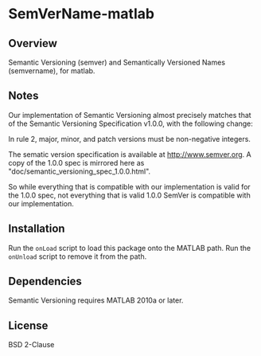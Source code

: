 SemVerName-matlab
=================

Overview
--------

Semantic Versioning (semver) and Semantically Versioned Names (semvername), for matlab.

Notes
-----

Our implementation of Semantic Versioning almost precisely matches that of the Semantic Versioning Specification v1.0.0, with the following change:

In rule 2, major, minor, and patch versions must be non-negative integers.

The sematic version specification is available at <http://www.semver.org>. A copy of the 1.0.0 spec is mirrored here as "doc/semantic_versioning_spec_1.0.0.html".

So while everything that is compatible with our implementation is valid for the 1.0.0 spec, not everything that is valid 1.0.0 SemVer is compatible with our implementation.

Installation
------------

Run the `onLoad` script to load this package onto the MATLAB path. Run the `onUnload` script to remove it from the path.

Dependencies
------------

Semantic Versioning requires MATLAB 2010a or later.

License
-------

BSD 2-Clause

